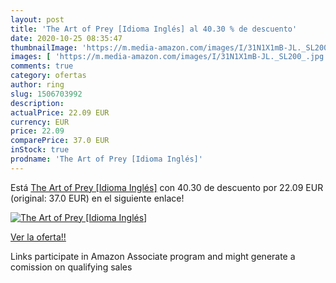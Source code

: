 ```yaml
---
layout: post
title: 'The Art of Prey [Idioma Inglés] al 40.30 % de descuento'
date: 2020-10-25 08:35:47
thumbnailImage: 'https://m.media-amazon.com/images/I/31N1X1mB-JL._SL200_.jpg'
images: [ 'https://m.media-amazon.com/images/I/31N1X1mB-JL._SL200_.jpg' ]
comments: true
category: ofertas
author: ring
slug: 1506703992
description:
actualPrice: 22.09 EUR
currency: EUR
price: 22.09
comparePrice: 37.0 EUR
inStock: true
prodname: 'The Art of Prey [Idioma Inglés]'
---
```


Está [The Art of Prey [Idioma Inglés]](https://www.amazon.es/dp/1506703992/?tag=tolees-21) con 40.30 de descuento por 22.09 EUR (original: 37.0 EUR) en el siguiente enlace!

[![The Art of Prey [Idioma Inglés]](https://m.media-amazon.com/images/I/31N1X1mB-JL._SL200_.jpg)](https://www.amazon.es/dp/1506703992/?tag=tolees-21)

[Ver la oferta!!](https://www.amazon.es/dp/1506703992/?tag=tolees-21)

Links participate in Amazon Associate program and might generate a comission on qualifying sales


